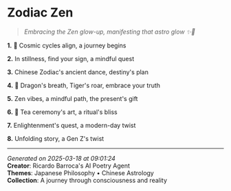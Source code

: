 # Zodiac Zen

> *Embracing the Zen glow-up, manifesting that astro glow ✨🤝*

**1.** 🌙 Cosmic cycles align, a journey begins


**2.** In stillness, find your sign, a mindful quest


**3.** Chinese Zodiac's ancient dance, destiny's plan


**4.** 🐉 Dragon's breath, Tiger's roar, embrace your truth


**5.** Zen vibes, a mindful path, the present's gift


**6.** 🍵 Tea ceremony's art, a ritual's bliss


**7.** Enlightenment's quest, a modern-day twist


**8.** Unfolding story, a Gen Z's twist



---

*Generated on 2025-03-18 at 09:01:24*  
**Creator**: Ricardo Barroca's AI Poetry Agent  
**Themes**: Japanese Philosophy • Chinese Astrology  
**Collection**: A journey through consciousness and reality
